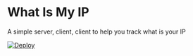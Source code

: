 # What Is My IP
A simple server, client, client to help you track what is your IP

[![Deploy](https://www.herokucdn.com/deploy/button.svg)](https://heroku.com/deploy?template=https://github.com/davidgatti/What-Is-My-IP&env[API_KEY]=chagne_this_value_to_a_random_number)
